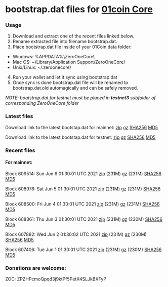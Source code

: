 # bootstrap.dat files for [01coin Core](https://01coin.io)

### Usage

1. Download and extract one of the recent files linked below.
2. Rename extracted file into filename bootstrap.dat.
3. Place bootstrap.dat file inside of your 01Coin data folder:
 - Windows: %APPDATA%\ZeroOneCore\
 - Mac OS: ~/Library/Application Support/ZeroOneCore/
 - Unix/Linux: ~/.zeroonecore/
4. Run your wallet and let it sync using bootstrap.dat
5. Once sync is done bootstrap.dat file will be renamed to bootstrap.dat.old automagically and can be safely removed.

_NOTE: bootstrap.dat for testnet must be placed in **testnet3** subfolder of corresponding ZeroOneCore folder_

### Latest files
Download link to the latest bootstap.dat for mainnet: [zip](https://files.01coin.io/mainnet/bootstrap.dat.zip) [gz](https://files.01coin.io/mainnet/bootstrap.dat.tar.gz) [SHA256](https://files.01coin.io/mainnet/sha256.txt) [MD5](https://files.01coin.io/mainnet/md5.txt)

Download link to the latest bootstap.dat for testnet: [zip](https://files.01coin.io/testnet/bootstrap.dat.zip) [gz](https://files.01coin.io/testnet/bootstrap.dat.tar.gz) [SHA256](https://files.01coin.io/testnet/sha256.txt) [MD5](https://files.01coin.io/testnet/md5.txt)

### Recent files

#### For mainnet:

Block 609514: Sun Jun  6 01:30:01 UTC 2021 [zip](https://files.01coin.io/mainnet/2021-06-06/bootstrap.dat.zip) (231M) [gz](https://files.01coin.io/mainnet/2021-06-06/bootstrap.dat.tar.gz) (231M) [SHA256](https://files.01coin.io/mainnet/2021-06-06/sha256.txt) [MD5](https://files.01coin.io/mainnet/2021-06-06/md5.txt)

Block 608976: Sat Jun  5 01:30:01 UTC 2021 [zip](https://files.01coin.io/mainnet/2021-06-05/bootstrap.dat.zip) (231M) [gz](https://files.01coin.io/mainnet/2021-06-05/bootstrap.dat.tar.gz) (231M) [SHA256](https://files.01coin.io/mainnet/2021-06-05/sha256.txt) [MD5](https://files.01coin.io/mainnet/2021-06-05/md5.txt)

Block 608500: Fri Jun  4 01:30:01 UTC 2021 [zip](https://files.01coin.io/mainnet/2021-06-04/bootstrap.dat.zip) (231M) [gz](https://files.01coin.io/mainnet/2021-06-04/bootstrap.dat.tar.gz) (231M) [SHA256](https://files.01coin.io/mainnet/2021-06-04/sha256.txt) [MD5](https://files.01coin.io/mainnet/2021-06-04/md5.txt)

Block 608361: Thu Jun  3 01:30:01 UTC 2021 [zip](https://files.01coin.io/mainnet/2021-06-03/bootstrap.dat.zip) (231M) [gz](https://files.01coin.io/mainnet/2021-06-03/bootstrap.dat.tar.gz) (230M) [SHA256](https://files.01coin.io/mainnet/2021-06-03/sha256.txt) [MD5](https://files.01coin.io/mainnet/2021-06-03/md5.txt)

Block 607882: Wed Jun  2 01:30:02 UTC 2021 [zip](https://files.01coin.io/mainnet/2021-06-02/bootstrap.dat.zip) (231M) [gz](https://files.01coin.io/mainnet/2021-06-02/bootstrap.dat.tar.gz) (230M) [SHA256](https://files.01coin.io/mainnet/2021-06-02/sha256.txt) [MD5](https://files.01coin.io/mainnet/2021-06-02/md5.txt)

Block 607406: Tue Jun  1 01:30:01 UTC 2021 [zip](https://files.01coin.io/mainnet/2021-06-01/bootstrap.dat.zip) (231M) [gz](https://files.01coin.io/mainnet/2021-06-01/bootstrap.dat.tar.gz) (230M) [SHA256](https://files.01coin.io/mainnet/2021-06-01/sha256.txt) [MD5](https://files.01coin.io/mainnet/2021-06-01/md5.txt)


### Donations are welcome:

ZOC: ZPZHPcmoQpqd3j9ktPf5PetX4SLJkBXFyP
